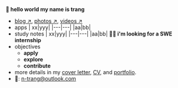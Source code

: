 **👋 hello world  my name is trang**
- [blog ↗](), [photos ↗](), [videos ↗]()
- apps
  | xx|yyy|
  |---|---|
  |aa|bb|
- study notes
  | xx|yyy|
  |---|---|
  |aa|bb|
**🕵️‍♀️ i'm looking for a SWE internship**
- objectives
    - **apply** 
    - **explore** 
    - **contribute**
- more details in my [cover letter](), [CV](), and [portfolio]().
- 📧: <n-trang@outlook.com>


